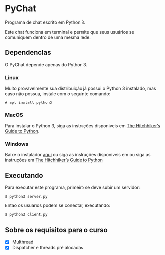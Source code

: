 # PyChat

Programa de chat escrito em Python 3.

Este chat funciona em terminal e permite que seus usuários se comuniquem dentro de uma mesma rede.

## Dependencias

O PyChat depende apenas do Python 3.

### Linux
Muito provavelmente sua distribuição já possui o Python 3 instalado, mas caso não possua, instale com o seguinte comando:

``# apt install python3``

### MacOS

Para instalar o Python 3, siga as instruções disponiveis em [The Hitchhiker’s Guide to Python](https://docs.python-guide.org/starting/install3/osx/).

### Windows

Baixe o instalador [aqui](https://www.python.org/ftp/python/3.7.0/python-3.7.0-amd64.exe) ou siga as instruções disponíveis em  ou siga as instruções em [The Hitchhiker’s Guide to Python](https://docs.python-guide.org/starting/install3/win/)


## Executando

Para executar este programa, primeiro se deve subir um servidor:

``$ python3 server.py``

Então os usuários podem se conectar, executando:

``$ python3 client.py``

## Sobre os requisitos para o curso

- [x] Multhread
- [x] Dispatcher e threads pré alocadas